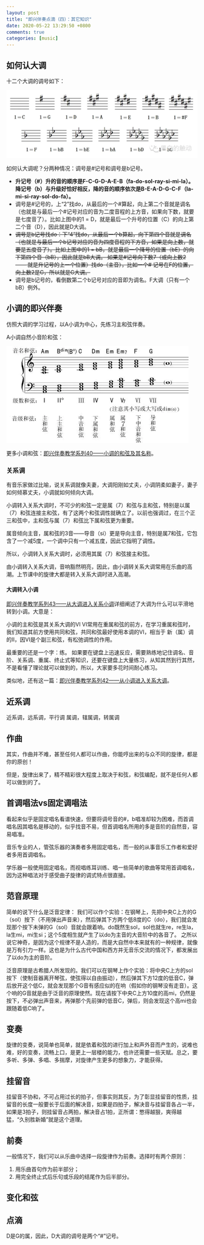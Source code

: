 ```yaml
---
layout: post
title: "即兴伴奏点滴（四）：其它知识"
date: 2020-05-22 13:29:50 +0800
comments: true
categories: [music]
---
```



<!-- more -->

## 如何认大调
十二个大调的调号如下：

![十二个大调调号](/images/十二个大调调号.webp)

如何认大调呢？分两种情况：调号是#记号和调号是b记号。

* **升记号（#）升的音的顺序是F-C-G-D-A-E-B（fa-do-sol-ray-si-mi-la）。降记号（b）与升级好恰好相反，降的音的顺序依次是B-E-A-D-G-C-F（la-mi-si-ray-sol-do-fa）。**
* 调号是#记号的，上“2”找do，从最后的一个#算起，向上第二个音就是调名（也就是与最后一个#记号对应的音为二度音程的上方音，如果向下数，就要是七度音了）。比如上图中的1 = D，就是最后一个升号的位置（C）的向上第二个音（D），因此就是D大调。
* <del>调号是b记号找do：下“4”找do，从最后一个b算起，向下第四个音就是调名（也就是与最后一个b记号对应的音为四度音程的下方音，如果是向上数，就要是五度音了）。比如上图中的1 = bB，就是最后一个降号的位置（bE）的向下第四个音（bB），因此就是bB大调。
如果是#记号向下数7（或向上数2 —— 就是升记号的上一个位置）找do（主音），比如一个# 记号在F的位置，向上数2是G，所以就是G大调。</del>
* 调号是b记号的，看倒数第二个b记号对应的音即为调名。F大调（只有一个bB）例外。

## 小调的即兴伴奏

仿照大调的学习过程，以A小调为中心，先练习主和弦伴奏。

A小调自然小音阶和弦：

![A小调自然小音阶和弦](/images/A小调自然小音阶和弦.webp)

更多小调和弦：[即兴伴奏教学系列40——小调的和弦及其名称](https://www.douban.com/note/717496014/)。

### 关系调

有音乐家做过比喻，说关系调就像夫妻，大调阳刚如丈夫，小调阴柔如妻子，妻子如何倾慕丈夫，小调就如何倾向大调。

小调转入关系大调时，不可少的和弦一定是属（7）和弦与主和弦，特别是以属（7）和弦连接主和弦，有了这两个和弦调性就确立了。以前也强调过，在三个正三和弦中，主和弦与属（7）和弦比下属和弦更为重要。

属音倾向主音，属和弦的3音——导音（si）更是导向主音，特别是属7和弦，它包含了一个减5度，一个调中只有一个减五度，因此它指明了调性。

所以，小调转入关系大调时，必须用其属（7）和弦接主和弦。

由小调转入关系大调，音响豁然明亮，因此，由小调转关系大调常用在乐曲的高潮。上节课中的旋律大都是转入关系大调时进入高潮。

#### 大调转入小调
[即兴伴奏教学系列43——从大调进入关系小调](https://www.jianshu.com/p/[slug]?slug=d4c1fb4b47b3)详细阐述了大调为什么可以平滑地转到小调。大意是：

小调的主和弦是其关系大调的VI
VI常用在重属和弦的前方，在学习重属和弦时，我们知道其前方使用共同和弦，共同和弦最好使用本调的VI，相当于 新（属）调的II，因VI是个副三和弦，有松弛调性的作用。

最重要的还是一个字：练。
如果要在键盘上迅速反应，需要熟练地记住调名、音阶、关系调、重属、终止式等知识，还要在键盘上大量练习，从知其然到行其然，不是看懂了理论就可以做到的，所以，大家要多花时间耐心练习。

类似地，还有这一篇：[即兴伴奏教学系列42——从小调进入关系大调](https://www.douban.com/note/721683927/)。

## 近系调

近系调，远系调，平行调
属调，辖属调，转属调

## 作曲

其实，作曲并不难，甚至任何人都可以作曲，你能哼出来的与众不同的旋律，都是你的原创！

但是，旋律出来了，精不精彩很大程度上取决于和弦，和弦编配，就不是任何人都可以做到的了。

## 首调唱法vs固定调唱法
看起来似乎是固定唱名看谱快速，但要将调号音的#，b唱准却较为困难，而首调唱名因其唱名是移动的，似乎找音不易，但首调唱名所用的多是音阶的自然音，容易唱准。

音乐专业的人，管弦乐器的演奏者多用固定唱名，而一般的从事音乐工作者和爱好者多用首调唱名。

学乐器一般使用固定唱名，而视唱练耳训练、唱一些简单的歌曲等常用首调唱名，因为这种唱法对于感受曲子旋律的调式特点很直接。

## 范音原理
简单的说下什么是泛音定律：
我们可以作个实验：在钢琴上，先把中央C上方的G（sol）按下（不用弹出声音来），然后弹其下方两个低8度的C（do），我们就会发现那个按下未弹的G（sol）音就会跟着响。do既然生sol，sol也就生re，re生la，la生mi，mi生si；这个5度相生就产生了以do为主音的大音阶中的各音了。
之所以说它神奇，是因为这个规律不是人造的，而是大自然中本来就有的一种规律，就像是万有引力一样。这也是为什么古代中国和西方并无音乐交流的情况下，都发展出了以do为主的音阶。

泛音原理是古希腊人所发现的。我们可以在钢琴上作个实验：将中央C上方的sol按下（使制音器离开琴弦，使弦得以自由振动），然后弹其下方12度的低音C，弹后放开这个低C，就会发现那个G音有感应似的在响（假如你的钢琴没有走音）。这个响的G音就是由于泛音的原理使然。现在请按下中央C上方10度的高mi，仍然是按下，不必弹出声音来，再弹那个先前弹的低音C，弹后，则会发现这个高mi也会跟随着低C响了。



## 变奏
旋律的变奏，说简单也简单，就是依着和弦的进行加上和声外音而产生的，说难也难，好的变奏，流畅上口，是更上一层楼的能力，也许还需要一些天赋。总之，要多听、多弹、多唱、多揣摩，对旋律产生更多的想象力，才能获得。

## 挂留音
挂留音不协和，不可占用过长的拍子，但事实则其反，为了彰显挂留音的性质，挂留音的长度一般要长于后面的解决音，如果是四拍子，解决音与挂留音各占一半，如果是3拍子，则挂留音占两拍，解决音占1拍，正所谓：憋得越狠，爽得越猛，“久别胜新婚”就是这个道理。


## 前奏
一般情况下，我们可以从乐曲中选择一段旋律作为前奏。选择时有两个原则：

1. 用乐曲首句作为前半部分；
2. 用完全终止式后乐句或乐段的结尾作为后半部分。

## 变化和弦

## 点滴

D是G的属，因此，D大调的调号是两个“#”记号。